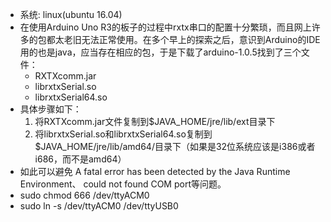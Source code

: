 - 系统: linux(ubuntu 16.04)
- 在使用Arduino Uno R3的板子的过程中rxtx串口的配置十分繁琐，而且网上许多的包都太老旧无法正常使用。在多个早上的探索之后，意识到Arduino的IDE用的也是java，应当存在相应的包，于是下载了arduino-1.0.5找到了三个文件：
  - RXTXcomm.jar
  - librxtxSerial.so
  - librxtxSerial64.so
- 具体步骤如下：
  1. 将RXTXcomm.jar文件复制到$JAVA_HOME/jre/lib/ext目录下
  2. 将librxtxSerial.so和librxtxSerial64.so复制到$JAVA_HOME/jre/lib/amd64/目录下（如果是32位系统应该是i386或者i686，而不是amd64）
- 如此可以避免 A fatal error has been detected by the Java Runtime Environment、 could not found COM port等问题。
- sudo chmod 666 /dev/ttyACM0
- sudo ln -s /dev/ttyACM0 /dev/ttyUSB0
